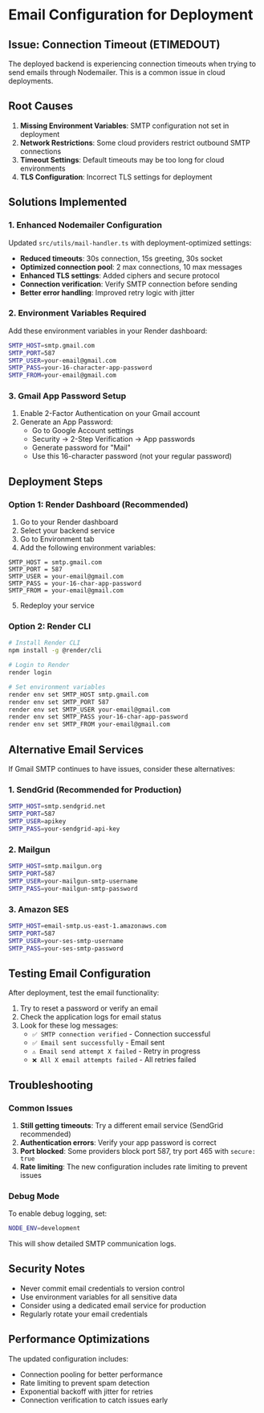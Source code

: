 # Email Configuration for Deployment

## Issue: Connection Timeout (ETIMEDOUT)

The deployed backend is experiencing connection timeouts when trying to send emails through Nodemailer. This is a common issue in cloud deployments.

## Root Causes

1. **Missing Environment Variables**: SMTP configuration not set in deployment
2. **Network Restrictions**: Some cloud providers restrict outbound SMTP connections
3. **Timeout Settings**: Default timeouts may be too long for cloud environments
4. **TLS Configuration**: Incorrect TLS settings for deployment

## Solutions Implemented

### 1. Enhanced Nodemailer Configuration

Updated `src/utils/mail-handler.ts` with deployment-optimized settings:

- **Reduced timeouts**: 30s connection, 15s greeting, 30s socket
- **Optimized connection pool**: 2 max connections, 10 max messages
- **Enhanced TLS settings**: Added ciphers and secure protocol
- **Connection verification**: Verify SMTP connection before sending
- **Better error handling**: Improved retry logic with jitter

### 2. Environment Variables Required

Add these environment variables in your Render dashboard:

```bash
SMTP_HOST=smtp.gmail.com
SMTP_PORT=587
SMTP_USER=your-email@gmail.com
SMTP_PASS=your-16-character-app-password
SMTP_FROM=your-email@gmail.com
```

### 3. Gmail App Password Setup

1. Enable 2-Factor Authentication on your Gmail account
2. Generate an App Password:
   - Go to Google Account settings
   - Security → 2-Step Verification → App passwords
   - Generate password for "Mail"
   - Use this 16-character password (not your regular password)

## Deployment Steps

### Option 1: Render Dashboard (Recommended)

1. Go to your Render dashboard
2. Select your backend service
3. Go to Environment tab
4. Add the following environment variables:

```
SMTP_HOST = smtp.gmail.com
SMTP_PORT = 587
SMTP_USER = your-email@gmail.com
SMTP_PASS = your-16-char-app-password
SMTP_FROM = your-email@gmail.com
```

5. Redeploy your service

### Option 2: Render CLI

```bash
# Install Render CLI
npm install -g @render/cli

# Login to Render
render login

# Set environment variables
render env set SMTP_HOST smtp.gmail.com
render env set SMTP_PORT 587
render env set SMTP_USER your-email@gmail.com
render env set SMTP_PASS your-16-char-app-password
render env set SMTP_FROM your-email@gmail.com
```

## Alternative Email Services

If Gmail SMTP continues to have issues, consider these alternatives:

### 1. SendGrid (Recommended for Production)

```bash
SMTP_HOST=smtp.sendgrid.net
SMTP_PORT=587
SMTP_USER=apikey
SMTP_PASS=your-sendgrid-api-key
```

### 2. Mailgun

```bash
SMTP_HOST=smtp.mailgun.org
SMTP_PORT=587
SMTP_USER=your-mailgun-smtp-username
SMTP_PASS=your-mailgun-smtp-password
```

### 3. Amazon SES

```bash
SMTP_HOST=email-smtp.us-east-1.amazonaws.com
SMTP_PORT=587
SMTP_USER=your-ses-smtp-username
SMTP_PASS=your-ses-smtp-password
```

## Testing Email Configuration

After deployment, test the email functionality:

1. Try to reset a password or verify an email
2. Check the application logs for email status
3. Look for these log messages:
   - `✅ SMTP connection verified` - Connection successful
   - `✅ Email sent successfully` - Email sent
   - `⚠️ Email send attempt X failed` - Retry in progress
   - `❌ All X email attempts failed` - All retries failed

## Troubleshooting

### Common Issues

1. **Still getting timeouts**: Try a different email service (SendGrid recommended)
2. **Authentication errors**: Verify your app password is correct
3. **Port blocked**: Some providers block port 587, try port 465 with `secure: true`
4. **Rate limiting**: The new configuration includes rate limiting to prevent issues

### Debug Mode

To enable debug logging, set:
```bash
NODE_ENV=development
```

This will show detailed SMTP communication logs.

## Security Notes

- Never commit email credentials to version control
- Use environment variables for all sensitive data
- Consider using a dedicated email service for production
- Regularly rotate your email credentials

## Performance Optimizations

The updated configuration includes:
- Connection pooling for better performance
- Rate limiting to prevent spam detection
- Exponential backoff with jitter for retries
- Connection verification to catch issues early
